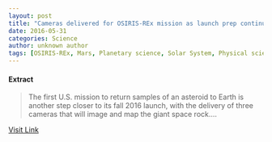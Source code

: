 ```yaml
---
layout: post
title: "Cameras delivered for OSIRIS-REx mission as launch prep continues"
date: 2016-05-31
categories: Science
author: unknown author
tags: [OSIRIS-REx, Mars, Planetary science, Solar System, Physical sciences, Flight, Space science, Astronautics, Outer space, Astronomy, Spaceflight]
---
```





#### Extract
>The first U.S. mission to return samples of an asteroid to Earth is another step closer to its fall 2016 launch, with the delivery of three cameras that will image and map the giant space rock....



[Visit Link](http://phys.org/news/2015-08-cameras-osiris-rex-mission-prep.html)


